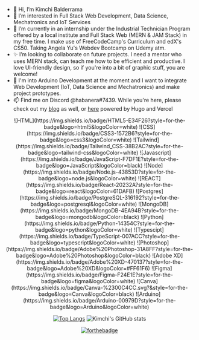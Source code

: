 - 👋 Hi, I’m Kimchi Balderrama
- 👀 I’m interested in Full Stack Web Development, Data Science, Mechatronics and IoT Services
- 🌱 I’m currently in an internship under the Industrial Technician Program offered by a local institute and Full Stack Web (MERN & JAM Stack) in my free time. I make use of FreeCodeCamp's Curriculum and edX's CS50. Taking Angela Yu's Webdev Bootcamp on Udemy atm.
- ✨  I’m looking to collaborate on future projects. I need a mentor who uses MERN stack, can teach me how to be efficient and productive. I love UI-friendly design, so if you're into a bit of graphic stuff, you are welcome! 
- 💞️ I'm into Arduino Development at the moment and I want to integrate Web Development (IoT, Data Science and Mechatronics) and make project prototypes.
- 📫 Find me on Discord @habanera#7439. While you're here, please check out my [blog](https://kimchibalderrama.me/) as well, or [here](https://kimchibalderrama.vercel.app/) powered by Hugo and Vercel 

<div align="center">
![HTML](https://img.shields.io/badge/HTML5-E34F26?style=for-the-badge&logo=html5&logoColor=white)
![CSS](https://img.shields.io/badge/CSS3-1572B6?style=for-the-badge&logo=css3&logoColor=white)
![Tailwind](https://img.shields.io/badge/Tailwind_CSS-38B2AC?style=for-the-badge&logo=tailwind-css&logoColor=white)
![Javascript](https://img.shields.io/badge/JavaScript-F7DF1E?style=for-the-badge&logo=JavaScript&logoColor=black)
![Node](https://img.shields.io/badge/Node.js-43853D?style=for-the-badge&logo=node.js&logoColor=white)
![REACT](https://img.shields.io/badge/React-20232A?style=for-the-badge&logo=react&logoColor=61DAFB)
![Postgres](https://img.shields.io/badge/PostgreSQL-316192?style=for-the-badge&logo=postgresql&logoColor=white)
![MongoDB](https://img.shields.io/badge/MongoDB-4EA94B?style=for-the-badge&logo=mongodb&logoColor=black)
![Python](https://img.shields.io/badge/Python-14354C?style=for-the-badge&logo=python&logoColor=white)
![Typescipt](https://img.shields.io/badge/TypeScript-007ACC?style=for-the-badge&logo=typescript&logoColor=white)
![Photoshop](https://img.shields.io/badge/Adobe%20Photoshop-31A8FF?style=for-the-badge&logo=Adobe%20Photoshop&logoColor=black)
![Adobe XD](https://img.shields.io/badge/Adobe%20XD-470137?style=for-the-badge&logo=Adobe%20XD&logoColor=#FF61F6)
![Figma](https://img.shields.io/badge/Figma-F24E1E?style=for-the-badge&logo=figma&logoColor=white)
![Canva](https://img.shields.io/badge/Canva-%2300C4CC.svg?&style=for-the-badge&logo=Canva&logoColor=black)
![Arduino](https://img.shields.io/badge/Arduino-00979D?style=for-the-badge&logo=Arduino&logoColor=white)




[![Top Langs](https://github-readme-stats.vercel.app/api/top-langs/?username=haban3ra&layout=compact&theme=dracula)](https://github.com/haban3ra/github-readme-stats)
![Kimchi's GitHub stats](https://github-readme-stats.vercel.app/api?username=haban3ra&show_icons=true&theme=dracula)


[![forthebadge](https://forthebadge.com/images/badges/built-with-love.svg)](https://forthebadge.com)
</div>
<!---
haban3ra/haban3ra is a ✨ special ✨ repository because its `README.md` (this file) appears on your GitHub profile.
You can click the Preview link to take a look at your changes.
--->
